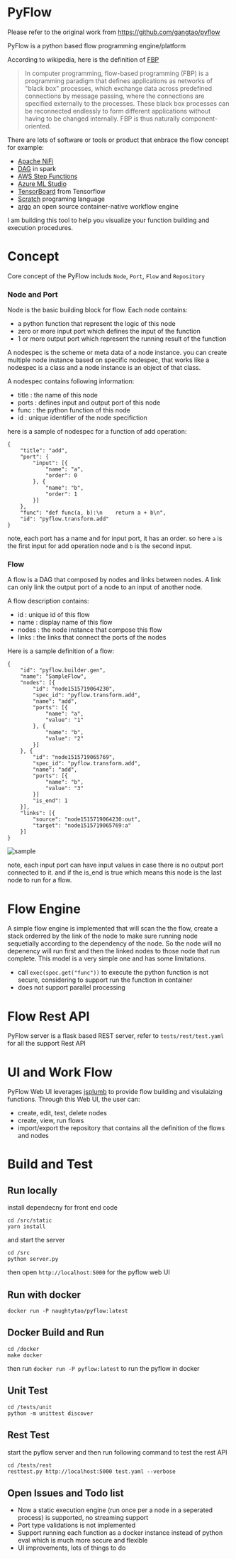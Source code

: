 # PyFlow

Please refer to the original work from https://github.com/gangtao/pyflow

PyFlow is a python based flow programming engine/platform

According to wikipedia, here is the definition of [FBP](http://www.jpaulmorrison.com/fbp/)

> In computer programming, flow-based programming (FBP) is a programming paradigm that defines applications as networks of "black box" processes, which exchange data across predefined connections by message passing, where the connections are specified externally to the processes. These black box processes can be reconnected endlessly to form different applications without having to be changed internally. FBP is thus naturally component-oriented.

There are lots of software or tools or product that enbrace the flow concept for example:
- [Apache NiFi](https://nifi.apache.org/) 
- [DAG](https://data-flair.training/blogs/dag-in-apache-spark/) in spark
- [AWS Step Functions](https://aws.amazon.com/step-functions/)
- [Azure ML Studio](https://studio.azureml.net/)
- [TensorBoard](https://www.tensorflow.org/get_started/graph_viz) from Tensorflow
- [Scratch](http://scratched.gse.harvard.edu/) programing language
- [argo](https://github.com/argoproj/argo) an open source container-native workflow engine

I am building this tool to help you visualize your function building and execution procedures.


# Concept
Core concept of the PyFlow includs `Node`, `Port`, `Flow` and `Repository`

### Node and Port
Node is the basic building block for flow.
Each node contains:
- a python function that represent the logic of this node
- zero or more input port which defines the input of the function
- 1 or more output port which represent the running result of the function

A nodespec is the scheme or meta data of a node instance. you can create multiple node instance based on specific nodespec, that works like a nodespec is a class and a node instance is an object of that class.

A nodespec contains following information:
- title : the name of this node
- ports : defines input and output port of this node
- func : the python function of this node
- id : unique identifier of the node specifiction

here is a sample of nodespec for a function of add operation:
```
{
	"title": "add",
	"port": {
		"input": [{
			"name": "a",
			"order": 0
		}, {
			"name": "b",
			"order": 1
		}]
	},
	"func": "def func(a, b):\n    return a + b\n",
	"id": "pyflow.transform.add"
}
```

note, each port has a name and for input port, it has an order. so here `a` is the first input for add operation node and `b` is the second input.

### Flow
A flow is a DAG that composed by nodes and links between nodes.
A link can only link the output port of a node to an input of another node.

A flow description contains:
- id : unique id of this flow
- name : display name of this flow
- nodes : the node instance that compose this flow
- links : the links that connect the ports of the nodes

Here is a sample definition of a flow:
```
{
	"id": "pyflow.builder.gen",
	"name": "SampleFlow",
	"nodes": [{
		"id": "node1515719064230",
		"spec_id": "pyflow.transform.add",
		"name": "add",
		"ports": [{
			"name": "a",
			"value": "1"
		}, {
			"name": "b",
			"value": "2"
		}]
	}, {
		"id": "node1515719065769",
		"spec_id": "pyflow.transform.add",
		"name": "add",
		"ports": [{
			"name": "b",
			"value": "3"
		}]
		"is_end": 1
	}],
	"links": [{
		"source": "node1515719064230:out",
		"target": "node1515719065769:a"
	}]
}
```
![sample](https://github.com/gangtao/pyflow/raw/master/docs/sample_add.png)

note, each input port can have input values in case there is no output port connected to it. and if the is_end is true which means this node is the last node to run for a flow.



# Flow Engine 
A simple flow engine is implemented that will scan the the flow, create a stack orderred by the link of the node to make sure running node sequetially according to the dependency of the node.  So the node will no depenency will run first and then the linked nodes to those node that run complete.
This model is a very simple one and has some limitations.
- call `exec(spec.get("func"))` to execute the python function is not secure, considering to support run the function in container
- does not support parallel processing


# Flow Rest API
PyFlow server is a flask based REST server, refer to `tests/rest/test.yaml` for all the support Rest API

# UI and Work Flow
PyFlow Web UI leverages [jsplumb](https://jsplumbtoolkit.com/) to provide flow building and visulaizing functions.  Through this Web UI, the user can:
- create, edit, test, delete nodes
- create, view, run flows
- import/export the repository that contains all the definition of the flows and nodes

# Build and Test
## Run locally
install dependecny for front end code
```
cd /src/static
yarn install
```
and start the server
```
cd /src
python server.py
```
then open `http://localhost:5000` for the pyflow web UI

## Run with docker
```
docker run -P naughtytao/pyflow:latest
```

## Docker Build and Run
```
cd /docker
make docker
```
then run `docker run -P pyflow:latest` to run the pyflow in docker  


## Unit Test
```
cd /tests/unit
python -m unittest discover
```

## Rest Test
start the pyflow server and then run following command to test the rest API
```
cd /tests/rest
resttest.py http://localhost:5000 test.yaml --verbose
```

## Open Issues and Todo list

- Now a static execution engine (run once per a node in a seperated process) is supported, no streaming support 
- Port type validations is not implemented
- Support running each function as a docker instance instead of python eval which is much more secure and flexible
- UI improvements, lots of things to do
